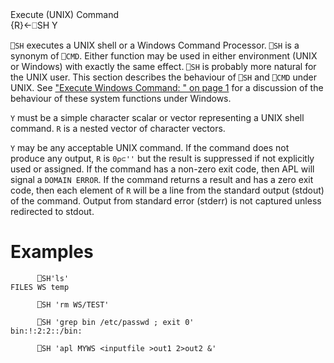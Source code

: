 <div class="heading">
  <div class="name">Execute (UNIX) Command</div>
  <div class="command">{R}←⎕SH Y</div>
</div>

`⎕SH` executes a UNIX shell or a Windows Command Processor.  `⎕SH` is a synonym of `⎕CMD`.  Either function may be used in either environment (UNIX or Windows) with exactly the same effect.  `⎕SH` is probably more natural for the UNIX user.  This section describes the behaviour of `⎕SH` and `⎕CMD` under UNIX.  See ["Execute Windows Command: " on page 1](/execute-windows-command.md#ExecuteWindowsCommand) for a discussion of the behaviour of these system functions under Windows.

`Y` must be a simple character scalar or vector representing a UNIX shell command.  `R` is a nested vector of character vectors.

`Y` may be any acceptable UNIX command. If the command does not produce any output, `R` is `0⍴⊂''` but the result is suppressed if not explicitly used or assigned.  If the command has a non-zero exit code, then APL will signal a `DOMAIN ERROR`.  If the command returns a result and has a zero exit code, then each element of `R` will be a line from the standard output (stdout) of the command.  Output from standard error (stderr) is not captured unless redirected to stdout.

# Examples
```apl
      ⎕SH'ls'
FILES WS temp
 
      ⎕SH 'rm WS/TEST'
 
      ⎕SH 'grep bin /etc/passwd ; exit 0'
bin:!:2:2::/bin:
 
      ⎕SH 'apl MYWS <inputfile >out1 2>out2 &'
```
